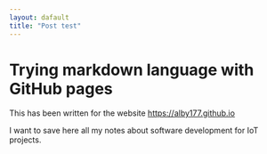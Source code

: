 ```yaml
---
layout: dafault
title: "Post test"
---
```


# Trying markdown language with GitHub pages
This has been written for the website https://alby177.github.io

I want to save here all my notes about software development for IoT projects. 
